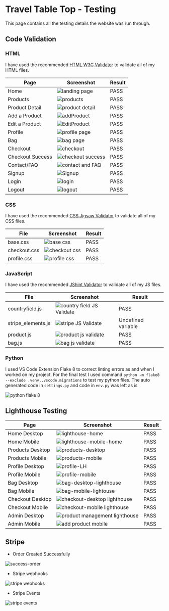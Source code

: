 # Travel Table Top - Testing

This page contains all the testing details the website was run through.

## Code Validation

### HTML

I have used the recommended [HTML W3C Validator](https://validator.w3.org/) to validate all of my HTML files.

| Page | Screenshot | Result |
|------| ---------- | ------ |
| Home | ![landing page](./assets_readme/homeHTML.png) | PASS |
| Products | ![products](./assets_readme/productsHTML.png) | PASS |
| Product Detail |![product detail](./assets_readme/productDetailHTML.png) | PASS |
| Add a Product | ![addProduct](./assets_readme/addProductHTML.png) | PASS |
| Edit a Product | ![EditProduct](./assets_readme/editHTML.png) | PASS |
| Profile | ![profile page](./assets_readme/profileHTML.png) | PASS |
| Bag | ![bag page](./assets_readme/bagHTML.png) | PASS |
| Checkout |![checkout](./assets_readme/checkoutHTML.png) | PASS |
| Checkout Success | ![checkout success](./assets_readme/checkoutSuccessHTML.png) | PASS |
| Contact/FAQ | ![contact and FAQ](./assets_readme/contactHTML.png) | PASS |
| Signup | ![Signup](./assets_readme/signupHTML.png)| PASS |
| Login | ![login](./assets_readme/loginHTML.png) | PASS |
| Logout |![logout](./assets_readme/logoutHTML.png)| PASS |

### CSS

I have used the recommended [CSS Jigsaw Validator](https://jigsaw.w3.org/css-validator) to validate all of my CSS files.

| File | Screenshot | Result |
| ---- | ---------- | ------ |
| base.css | ![base css](./assets_readme/baseCSS.png)| PASS |
| checkout.css | ![checkout css](./assets_readme/checkoutCSS.png) | PASS |
| profile.css | ![profile css](image.png) | PASS |

### JavaScript

I have used the recommended [JShint Validator](https://jshint.com/) to validate all of my JS files.

| File | Screenshot | Result |
| ---- | ---------- | ------ |
| countryfield.js |![country field JS Validate](./assets_readme/countryFieldJSS.png) | PASS |
| stripe_elements.js | ![stripe JS Validate](./assets_readme/stripeJSSValidate.png) | Undefined variable |
| product.js | ![product js validate](./assets_readme/productJSSValidate.png) | PASS |
| bag.js | ![bag js validate](./assets_readme/bagJSValidate.png) | PASS |

### Python

I used VS Code Extension Flake 8 to correct linting errors as and when I worked on my project. For the final test I used command `python -m flake8 --exclude .venv,.vscode,migrations` to test my python files. The auto generated code in ``settings.py`` and code in ``env.py`` was left as is

![python flake 8](./assets_readme/pythonTestResults.png)


## Lighthouse Testing

| Page | Screenshot | Result |
| ---- | ---------- | ------ |
| Home Desktop | ![ lighthouse-home](./assets_readme/homeLighthouse.png) | PASS |
| Home Mobile | ![lighthouse-mobile-home](./assets_readme/homeMobileLH.png) | PASS |
| Products Desktop | ![products-desktop](./assets_readme/products-desktopLH.png) | PASS |
| Products Mobile | ![products-mobile](./assets_readme/products-mobileLH.png) | PASS |
| Profile Desktop | ![profile-LH](./assets_readme/profile-desktopLH.png) | PASS |
| Profile Mobile | ![profile-mobile](./assets_readme/profileMobile-LH.png) | PASS |
| Bag Desktop | ![bag-desktop-lighthouse](./assets_readme/bag-desktopLH.png) | PASS |
| Bag Mobile | ![bag-mobile-lightouse](./assets_readme/bag-mobileLH.png) | PASS |
| Checkout  Desktop | ![ checkout-desktop lighthouse ](./assets_readme/checkout-desktopLH.png)| PASS |
| Checkout Mobile | ![checkout-mobile lighthouse](./assets_readme/checkout-mobileLH.png) | PASS |
| Admin Desktop | ![product management lighthouse](./assets_readme/admin-desktopLH.png) | PASS |
| Admin Mobile | ![add product mobile](./assets_readme/admin-mobileLH.png)  | PASS |

## Stripe 

- Order Created Successfully

![success-order](./assets_readme/successOrderNote.png)

- Stripe webhooks

![stripe webhooks](./assets_readme/stripeWebhooks.png)

- Stripe Events

![stripe events](./assets_readme/stripeEvents.png)
